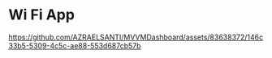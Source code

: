 # Wi Fi App 

https://github.com/AZRAELSANTI/MVVMDashboard/assets/83638372/146c33b5-5309-4c5c-ae88-553d687cb57b
